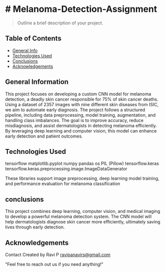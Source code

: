 
# # Melanoma-Detection-Assignment 
> Outline a brief description of your project.


## Table of Contents
* [General Info](#general-information)
* [Technologies Used](#technologies-used)
* [Conclusions](#conclusions)
* [Acknowledgements](#acknowledgements)

## General Information
This project focuses on developing a custom CNN model for melanoma detection, a deadly skin cancer responsible for 75% of skin cancer deaths. Using a dataset of 2357 images with nine different skin diseases from ISIC, we aim to automate early diagnosis. The project follows a structured pipeline, including data preprocessing, model training, augmentation, and handling class imbalances. The goal is to improve accuracy, reduce misdiagnosis, and assist dermatologists in detecting melanoma efficiently. By leveraging deep learning and computer vision, this model can enhance early detection and patient outcomes.

## Technologies Used
tensorflow 
matplotlib.pyplot 
numpy 
pandas 
os 
PIL (Pillow) 
tensorflow.keras 
tensorflow.keras.preprocessing.image.ImageDataGenerator 

These libraries support image preprocessing, deep learning model training, and performance evaluation for melanoma classification

## conclusions
This project combines deep learning, computer vision, and medical imaging to develop a powerful melanoma detection system. The CNN model will help dermatologists diagnose skin cancer more efficiently, ultimately saving lives through early detection.


## Acknowledgements
Contact
Created by Ravi P
ravipanavirs@gmail.com 

"Feel free to reach out us if you need anything!"
